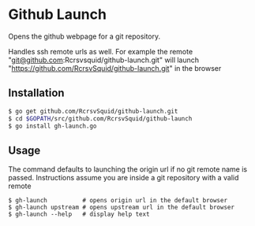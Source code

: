 # Github Launch

Opens the github webpage for a git repository.

Handles ssh remote urls as well. For example the remote "git@github.com:Rcrsvsquid/github-launch.git" will launch
"https://github.com/RcrsvSquid/github-launch.git" in the browser

## Installation
```bash
$ go get github.com/RcrsvSquid/github-launch.git
$ cd $GOPATH/src/github.com/RcrsvSquid/github-launch
$ go install gh-launch.go
```

## Usage
The command defaults to launching the origin url if no git remote name is passed.
Instructions assume you are inside a git repository with a valid remote
```
$ gh-launch          # opens origin url in the default browser
$ gh-launch upstream # opens upstream url in the default browser
$ gh-launch --help   # display help text
```
